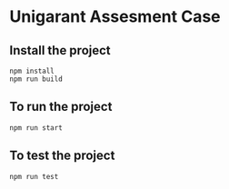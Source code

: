# Unigarant Assesment Case

## Install the project

```
npm install
npm run build
```

## To run the project

```
npm run start
```

## To test the project

```
npm run test
```
